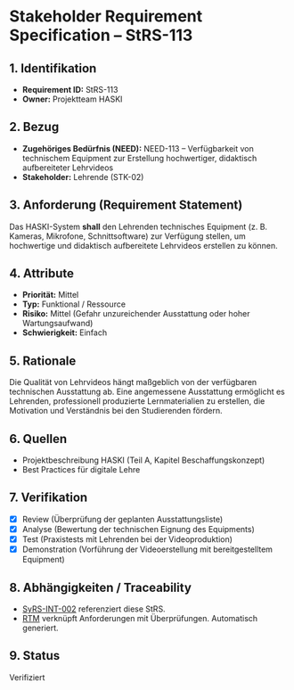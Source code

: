 # Stakeholder Requirement Specification – StRS-113

## 1. Identifikation
- **Requirement ID:** StRS-113
- **Owner:** Projektteam HASKI

## 2. Bezug
- **Zugehöriges Bedürfnis (NEED):** NEED-113 – Verfügbarkeit von technischem Equipment zur Erstellung hochwertiger, didaktisch aufbereiteter Lehrvideos
- **Stakeholder:** Lehrende (STK-02)

## 3. Anforderung (Requirement Statement)
Das HASKI-System **shall** den Lehrenden technisches Equipment (z. B. Kameras, Mikrofone, Schnittsoftware) zur Verfügung stellen, um hochwertige und didaktisch aufbereitete Lehrvideos erstellen zu können.

## 4. Attribute
- **Priorität:** Mittel
- **Typ:** Funktional / Ressource
- **Risiko:** Mittel (Gefahr unzureichender Ausstattung oder hoher Wartungsaufwand)
- **Schwierigkeit:** Einfach

## 5. Rationale
Die Qualität von Lehrvideos hängt maßgeblich von der verfügbaren technischen Ausstattung ab. Eine angemessene Ausstattung ermöglicht es Lehrenden, professionell produzierte Lernmaterialien zu erstellen, die Motivation und Verständnis bei den Studierenden fördern.

## 6. Quellen
- Projektbeschreibung HASKI (Teil A, Kapitel Beschaffungskonzept)
- Best Practices für digitale Lehre

## 7. Verifikation
- [x] Review (Überprüfung der geplanten Ausstattungsliste)
- [x] Analyse (Bewertung der technischen Eignung des Equipments)
- [x] Test (Praxistests mit Lehrenden bei der Videoproduktion)
- [x] Demonstration (Vorführung der Videoerstellung mit bereitgestelltem Equipment)

## 8. Abhängigkeiten / Traceability
- [SyRS-INT-002](../../system-requirements/SyRS-INT-002.md) referenziert diese StRS.
- [RTM](../../rtm/RTM.md) verknüpft Anforderungen mit Überprüfungen. Automatisch generiert.

## 9. Status
Verifiziert
